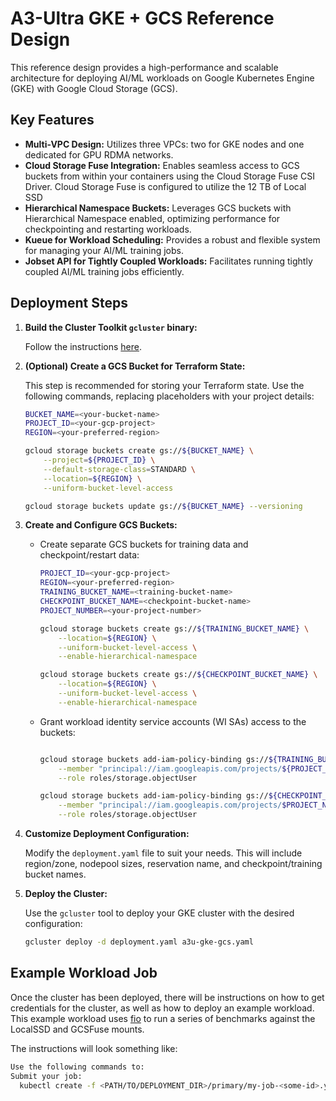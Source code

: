 # A3-Ultra GKE + GCS Reference Design

This reference design provides a high-performance and scalable architecture for
deploying AI/ML workloads on Google Kubernetes Engine (GKE) with Google Cloud
Storage (GCS).

## Key Features

* **Multi-VPC Design:** Utilizes three VPCs: two for GKE nodes and one dedicated
  for GPU RDMA networks.
* **Cloud Storage Fuse Integration:** Enables seamless access to GCS buckets
  from within your containers using the Cloud Storage Fuse CSI Driver. Cloud
  Storage Fuse is configured to utilize the 12 TB of Local SSD
* **Hierarchical Namespace Buckets:** Leverages GCS buckets with Hierarchical
  Namespace enabled, optimizing performance for checkpointing and restarting
  workloads.
* **Kueue for Workload Scheduling:** Provides a robust and flexible system for
  managing your AI/ML training jobs.
* **Jobset API for Tightly Coupled Workloads:** Facilitates running tightly
  coupled AI/ML training jobs efficiently.

## Deployment Steps

1. **Build the Cluster Toolkit `gcluster` binary:**

   Follow the instructions [here](https://cloud.google.com/cluster-toolkit/docs/setup/configure-environment).

2. **(Optional) Create a GCS Bucket for Terraform State:**

   This step is recommended for storing your Terraform state. Use the
   following commands, replacing placeholders with your project details:

   ```bash
   BUCKET_NAME=<your-bucket-name>
   PROJECT_ID=<your-gcp-project>
   REGION=<your-preferred-region>

   gcloud storage buckets create gs://${BUCKET_NAME} \
       --project=${PROJECT_ID} \
       --default-storage-class=STANDARD \
       --location=${REGION} \
       --uniform-bucket-level-access

   gcloud storage buckets update gs://${BUCKET_NAME} --versioning
   ```

3. **Create and Configure GCS Buckets:**

   * Create separate GCS buckets for training data and checkpoint/restart data:

     ```bash
     PROJECT_ID=<your-gcp-project>
     REGION=<your-preferred-region>
     TRAINING_BUCKET_NAME=<training-bucket-name>
     CHECKPOINT_BUCKET_NAME=<checkpoint-bucket-name>
     PROJECT_NUMBER=<your-project-number>

     gcloud storage buckets create gs://${TRAINING_BUCKET_NAME} \
         --location=${REGION} \
         --uniform-bucket-level-access \
         --enable-hierarchical-namespace

     gcloud storage buckets create gs://${CHECKPOINT_BUCKET_NAME} \
         --location=${REGION} \
         --uniform-bucket-level-access \
         --enable-hierarchical-namespace
     ```

   * Grant workload identity service accounts (WI SAs) access to the buckets:

     ```bash

     gcloud storage buckets add-iam-policy-binding gs://${TRAINING_BUCKET_NAME} \
         --member "principal://iam.googleapis.com/projects/${PROJECT_NUMBER}/locations/global/workloadIdentityPools/${PROJECT_ID}.svc.id.goog/subject/ns/default/sa/default" \
         --role roles/storage.objectUser

     gcloud storage buckets add-iam-policy-binding gs://${CHECKPOINT_BUCKET_NAME} \
         --member "principal://iam.googleapis.com/projects/$PROJECT_NUMBER}/locations/global/workloadIdentityPools/${PROJECT_ID}.svc.id.goog/subject/ns/default/sa/default" \
         --role roles/storage.objectUser
     ```

4. **Customize Deployment Configuration:**

   Modify the `deployment.yaml` file to suit your needs. This will include
   region/zone, nodepool sizes, reservation name, and checkpoint/training bucket
   names.

5. **Deploy the Cluster:**

   Use the `gcluster` tool to deploy your GKE cluster with the desired configuration:

   ```bash
   gcluster deploy -d deployment.yaml a3u-gke-gcs.yaml
   ```

## Example Workload Job

Once the cluster has been deployed, there will be instructions on how to get
credentials for the cluster, as well as how to deploy an example workload. This
example workload uses [fio](https://github.com/axboe/fio) to run a series of
benchmarks against the LocalSSD and GCSFuse mounts.

The instructions will look something like:

```bash
Use the following commands to:
Submit your job:
  kubectl create -f <PATH/TO/DEPLOYMENT_DIR>/primary/my-job-<some-id>.yaml
```
